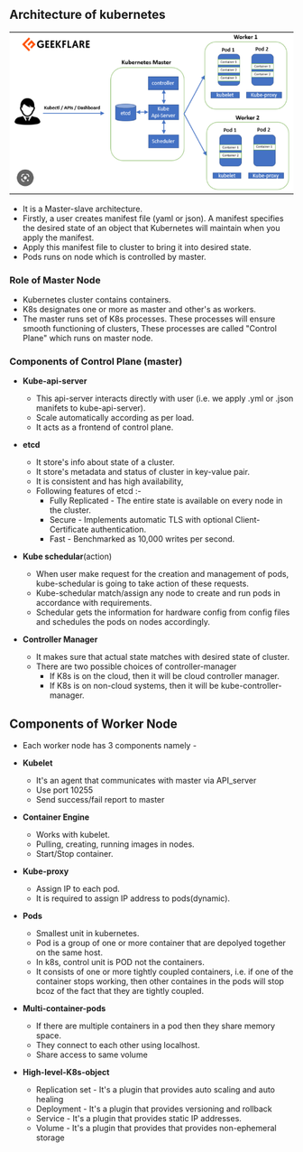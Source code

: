 ## __Architecture of kubernetes__
![Architecture Kubernetes](./Arch_of_kube.png)
- It is a Master-slave architecture.
- Firstly, a user creates manifest file (yaml or json). A manifest specifies the desired state of an object that Kubernetes will maintain when you apply the manifest.
- Apply this manifest file to cluster to bring it into desired state.
- Pods runs on node which is controlled by master.

### __Role of Master Node__
- Kubernetes cluster contains containers.
- K8s designates one or more as master and other's as workers.
- The master runs set of K8s processes. These processes will ensure smooth functioning of clusters, These processes are called "Control Plane" which runs on master node.

### __Components of Control Plane (master)__
- __Kube-api-server__
    - This api-server interacts directly with user (i.e. we apply .yml or .json manifets to kube-api-server).
    - Scale automatically according as per load.
    - It acts as a frontend of control plane.

- __etcd__
    - It store's info about state of a cluster.
    - It store's metadata and status of cluster in key-value pair.
    - It is consistent and has high availability,
    - Following features of etcd :-
        - Fully Replicated - The entire state is available on every node in the cluster.
        - Secure - Implements automatic TLS with optional Client-Certificate authentication.
        - Fast - Benchmarked as 10,000 writes per second.

- __Kube schedular__(action)
    - When user make request for the creation and management of pods, kube-schedular is going to take action of these requests.
    - Kube-schedular match/assign any node to create and run pods in accordance with requirements.
    - Schedular gets the information for hardware config from config files and schedules the pods on nodes accordingly.

- __Controller Manager__
    - It makes sure that actual state matches with desired state of cluster.
    - There are two possible choices of controller-manager
        - If K8s is on the cloud, then it will be cloud controller manager.
        - If K8s is on non-cloud systems, then it will be kube-controller-manager.

## Components of Worker Node
- Each worker node has 3 components namely -
- __Kubelet__
    - It's an agent that communicates with master via API_server
    - Use port 10255
    - Send success/fail report to master

- __Container Engine__
    - Works with kubelet.
    - Pulling, creating, running images in nodes.
    - Start/Stop container.

- __Kube-proxy__
    - Assign IP to each pod.
    - It is required to assign IP address to pods(dynamic).

- __Pods__
    - Smallest unit in kubernetes.
    - Pod is a group of one or more container that are depolyed together on the same host.
    - In k8s, control unit is POD not the containers.
    - It consists of one or more  tightly coupled containers, i.e. if one of the container stops working, then other containes in the pods will stop bcoz of the fact that they are tightly coupled.

- __Multi-container-pods__
    - If there are multiple containers in a pod then they share memory space.
    - They connect to each other using localhost.
    - Share access to same volume

- __High-level-K8s-object__
    - Replication set - It's a plugin that provides auto scaling and auto healing
    - Deployment - It's a plugin that provides versioning and rollback
    - Service - It's a plugin that provides static IP addresses.
    - Volume - It's a plugin that provides that provides non-ephemeral storage